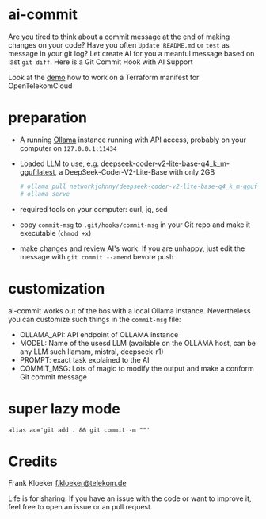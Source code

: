 # ai-commit

Are you tired to think about a commit message at the end of making changes on your code?
Have you often `Update README.md` or `test` as message in your git log? Let create AI for you a meanful message based on last `git diff`. Here is a Git Commit Hook with AI Support

Look at the [demo](https://eumel8.github.io/ai-commit/recording.html) how to work on a Terraform manifest for OpenTelekomCloud

# preparation

* A running [Ollama](https://ollama.com/) instance running with API access, probably on your computer on `127.0.0.1:11434`
* Loaded LLM to use, e.g. [deepseek-coder-v2-lite-base-q4_k_m-gguf:latest](https://ollama.com/networkjohnny/deepseek-coder-v2-lite-base-q4_k_m-gguf), a DeepSeek-Coder-V2-Lite-Base with only 2GB

  ```bash
  # ollama pull networkjohnny/deepseek-coder-v2-lite-base-q4_k_m-gguf:latest
  # ollama serve
  ```

* required tools on your computer: curl, jq, sed
* copy `commit-msg` to `.git/hooks/commit-msg` in your Git repo and make it executable (`chmod +x`)
* make changes and review AI's work. If you are unhappy, just edit the message with `git commit --amend` bevore push


# customization

ai-commit works out of the bos with a local Ollama instance. Nevertheless you can customize such things in the `commit-msg` file:

* OLLAMA_API: API endpoint of OLLAMA instance
* MODEL: Name of the usesd LLM (available on the OLLAMA host, can be any LLM such llamam, mistral, deepseek-r1)
* PROMPT: exact task explained to the AI
* COMMIT_MSG: Lots of magic to modify the output and make a conform Git commit message
   
# super lazy mode

```
alias ac='git add . && git commit -m ""'
```

# Credits

Frank Kloeker f.kloeker@telekom.de

Life is for sharing. If you have an issue with the code or want to improve it, feel free to open an issue or an pull request.
